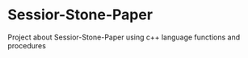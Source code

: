 # Sessior-Stone-Paper

Project about Sessior-Stone-Paper using c++ language functions and procedures
